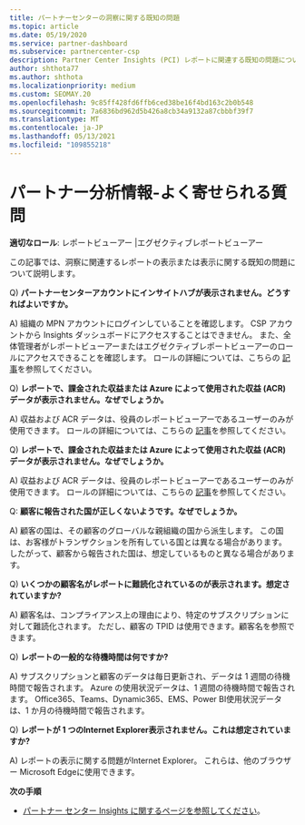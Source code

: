 ```yaml
---
title: パートナーセンターの洞察に関する既知の問題
ms.topic: article
ms.date: 05/19/2020
ms.service: partner-dashboard
ms.subservice: partnercenter-csp
description: Partner Center Insights (PCI) レポートに関連する既知の問題について説明します。 情報には、既知のレンダリングの問題やレポートの制限が含まれる場合があります。
author: shthota77
ms.author: shthota
ms.localizationpriority: medium
ms.custom: SEOMAY.20
ms.openlocfilehash: 9c85ff428fd6ffb6ced38be16f4bd163c2b0b548
ms.sourcegitcommit: 7a6836bd962d5b426a8cb34a9132a87cbbbf39f7
ms.translationtype: MT
ms.contentlocale: ja-JP
ms.lasthandoff: 05/13/2021
ms.locfileid: "109855218"
---
```

# <a name="partner-insights--frequently-asked-questions"></a>パートナー分析情報-よく寄せられる質問

**適切なロール**: レポートビューアー |エグゼクティブレポートビューアー

この記事では、洞察に関連するレポートの表示または表示に関する既知の問題について説明します。

Q) **パートナーセンターアカウントにインサイトハブが表示されません。どうすればよいですか。**

A) 組織の MPN アカウントにログインしていることを確認します。 CSP アカウントから Insights ダッシュボードにアクセスすることはできません。 また、全体管理者がレポートビューアーまたはエグゼクティブレポートビューアーのロールにアクセスできることを確認します。 ロールの詳細については、こちらの [記事](./pci-roles.md)を参照してください。

Q) **レポートで、課金された収益または Azure によって使用された収益 (ACR) データが表示されません。なぜでしょうか。**

A) 収益および ACR データは、役員のレポートビューアーであるユーザーのみが使用できます。  ロールの詳細については、こちらの [記事](./pci-roles.md)を参照してください。

Q) **レポートで、課金された収益または Azure によって使用された収益 (ACR) データが表示されません。なぜでしょうか。**

A) 収益および ACR データは、役員のレポートビューアーであるユーザーのみが使用できます。 ロールの詳細については、こちらの [記事](./pci-roles.md)を参照してください。

Q: **顧客に報告された国が正しくないようです。なぜでしょうか。**

A) 顧客の国は、その顧客のグローバルな親組織の国から派生します。 この国は、お客様がトランザクションを所有している国とは異なる場合があります。 したがって、顧客から報告された国は、想定しているものと異なる場合があります。

Q) **いくつかの顧客名がレポートに難読化されているのが表示されます。想定されていますか?**

A) 顧客名は、コンプライアンス上の理由により、特定のサブスクリプションに対して難読化されます。 ただし、顧客の TPID は使用できます。顧客名を参照できます。

Q) **レポートの一般的な待機時間は何ですか?**

A) サブスクリプションと顧客のデータは毎日更新され、データは 1 週間の待機時間で報告されます。 Azure の使用状況データは、1 週間の待機時間で報告されます。 Office365、Teams、Dynamic365、EMS、Power BI使用状況データは、1 か月の待機時間で報告されます。

Q) **レポートが 1 つのInternet Explorer表示されません。これは想定されていますか?**

A) レポートの表示に関する問題がInternet Explorer。 これらは、他のブラウザー Microsoft Edgeに使用できます。

**次の手順**

- [パートナー センター Insights に関するページを参照してください](partner-center-insights.md)。